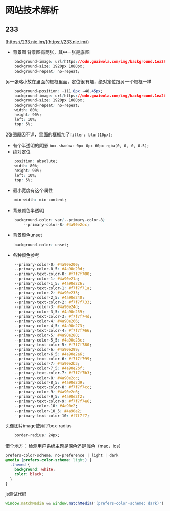 # 网站技术解析
## 233
[https://233.nie.im/](https://233.nie.im/)
- 背景图
背景图有两张，其中一张是底图
``` css
    background-image: url(https://cdn.guaiwola.com/img/background.1ea260dc.jpg);
    background-size: 1920px 1080px;
    background-repeat: no-repeat;
```
另一张略小放在里面的框框里面，定位很有趣，绝对定位跟另一个框框一样
``` css
    background-position: -111.8px -48.45px;
    background-image: url(https://cdn.guaiwola.com/img/background.1ea260dc.jpg);
    background-size: 1920px 1080px;
    background-repeat: no-repeat;
    width: 80%;
    height: 90%;
    left: 10%;
    top: 5%;
```
2张图原因不详，里面的框框加了`filter: blur(10px);`

- 有个半透明的阴影 `box-shadow: 0px 0px 60px rgba(0, 0, 0, 0.5);`
- 绝对定位    
``` css 
    position: absolute;
    width: 80%;
    height: 90%;
    left: 10%;
    top: 5%;
```    
- 最小宽度有这个属性
``` css
    min-width: min-content;
```
- 背景颜色半透明
``` css
    background-color: var(--primary-color-8)
        --primary-color-8: #4a90e2cc;
```
- 背景颜色unset 
``` css
    background-color: unset;
```
- 各种颜色参考
``` css
    --primary-color-0: #4a90e200;
    --primary-color-0_5: #4a90e20d;
    --primary-text-color-0: #f7f7f700;
    --primary-color-1: #4a90e21a;
    --primary-color-1_5: #4a90e226;
    --primary-text-color-1: #f7f7f71a;
    --primary-color-2: #4a90e233;
    --primary-color-2_5: #4a90e240;
    --primary-text-color-2: #f7f7f733;
    --primary-color-3: #4a90e24d;
    --primary-color-3_5: #4a90e259;
    --primary-text-color-3: #f7f7f74d;
    --primary-color-4: #4a90e266;
    --primary-color-4_5: #4a90e273;
    --primary-text-color-4: #f7f7f766;
    --primary-color-5: #4a90e280;
    --primary-color-5_5: #4a90e28c;
    --primary-text-color-5: #f7f7f780;
    --primary-color-6: #4a90e299;
    --primary-color-6_5: #4a90e2a6;
    --primary-text-color-6: #f7f7f799;
    --primary-color-7: #4a90e2b3;
    --primary-color-7_5: #4a90e2bf;
    --primary-text-color-7: #f7f7f7b3;
    --primary-color-8: #4a90e2cc;
    --primary-color-8_5: #4a90e2d9;
    --primary-text-color-8: #f7f7f7cc;
    --primary-color-9: #4a90e2e6;
    --primary-color-9_5: #4a90e2f2;
    --primary-text-color-9: #f7f7f7e6;
    --primary-color-10: #4a90e2;
    --primary-color-10_5: #4a90e2;
    --primary-text-color-10: #f7f7f7;
```
头像图片image使用了box-radius
``` css   
    border-radius: 24px;
```
借个地方：
检测用户系统主题是深色还是浅色（mac，ios）
``` css
prefers-color-scheme: no-preference | light | dark
@media (prefers-color-scheme: light) {
  .themed {
    background: white;
    color: black;
  }
}
```
js测试代码
``` js
window.matchMedia && window.matchMedia('(prefers-color-scheme: dark)').matches
```